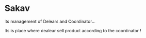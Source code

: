 # Sakav
its management of Delears and Coordinator...


Its is place where dealear sell product according to the coordinator !
